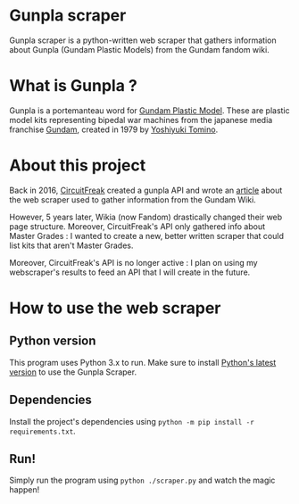 # Gunpla scraper

Gunpla scraper is a python-written web scraper that gathers information about Gunpla (Gundam Plastic Models) from the Gundam fandom wiki.

# What is Gunpla ?

Gunpla is a portemanteau word for [Gundam Plastic Model](https://en.wikipedia.org/wiki/Gundam_model). These are plastic model kits representing bipedal war machines from the japanese media franchise [Gundam](https://en.wikipedia.org/wiki/Gundam), created in 1979 by [Yoshiyuki Tomino](https://en.wikipedia.org/wiki/Yoshiyuki_Tomino). 

# About this project

Back in 2016, [CircuitFreak](https://github.com/circuitfreak/) created a gunpla API and wrote an [article](https://medium.com/@jorick.caberio/building-a-gunpla-api-using-python-selenium-phantomjs-and-firebase-e68143d3fd3c) about the web scraper used to gather information from the Gundam Wiki.

However, 5 years later, Wikia (now Fandom) drastically changed their web page structure. Moreover, CircuitFreak's API only gathered info about Master Grades : I wanted to create a new, better written scraper that could list kits that aren't Master Grades.

Moreover, CircuitFreak's API is no longer active : I plan on using my webscraper's results to feed an API that I will create in the future. 

# How to use the web scraper

## Python version

This program uses Python 3.x to run. Make sure to install [Python's latest version](https://www.python.org/downloads/) to use the Gunpla Scraper. 

## Dependencies

Install the project's dependencies using `python -m pip install -r requirements.txt`. 

## Run!

Simply run the program using `python ./scraper.py` and watch the magic happen!